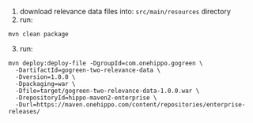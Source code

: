 1) download relevance data files into: ```src/main/resources``` directory
2) run:

```mvn clean package```

3) run:

```
mvn deploy:deploy-file -DgroupId=com.onehippo.gogreen \
  -DartifactId=gogreen-two-relevance-data \
  -Dversion=1.0.0 \
  -Dpackaging=war \
  -Dfile=target/gogreen-two-relevance-data-1.0.0.war \
  -DrepositoryId=hippo-maven2-enterprise \
  -Durl=https://maven.onehippo.com/content/repositories/enterprise-releases/
```  